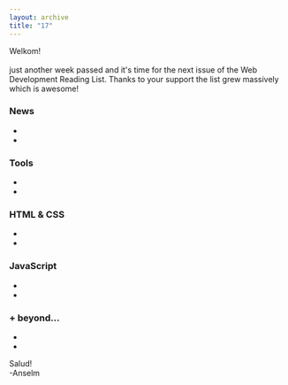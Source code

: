 ```yaml
---
layout: archive
title: "17"
---
```


Welkom!<br><br>
just another week passed and it's time for the next issue of the Web Development Reading List. Thanks to your support the list grew massively which is awesome!

### News

-
-

### Tools

-
-

### HTML & CSS

-
-

### JavaScript

-
-

### + beyond&hellip;

-
-



Salud!<br>
-Anselm
